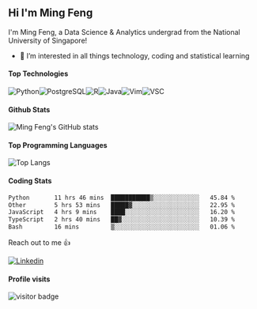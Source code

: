 ## Hi I'm Ming Feng

I'm Ming Feng, a Data Science & Analytics undergrad from the National University of Singapore!

- 👀 I’m interested in all things technology, coding and statistical learning

#### Top Technologies

![Python](https://img.shields.io/badge/Python-3776AB?style=for-the-badge&logo=python&logoColor=white)![PostgreSQL](https://img.shields.io/badge/PostgreSQL-316192?style=for-the-badge&logo=postgresql&logoColor=white)![R](https://img.shields.io/badge/R-276DC3?style=for-the-badge&logo=r&logoColor=white)![Java](https://img.shields.io/badge/Java-ED8B00?style=for-the-badge&logo=java&logoColor=white)![Vim](https://img.shields.io/badge/VIM-%2311AB00.svg?&style=for-the-badge&logo=vim&logoColor=white)![VSC](https://img.shields.io/badge/Visual_Studio_Code-0078D4?style=for-the-badge&logo=visual%20studio%20code&logoColor=white)

#### Github Stats
![Ming Feng's GitHub stats](https://github-readme-stats.vercel.app/api?username=MingFengC&count_private=true&show_icons=true&theme=radical)

#### Top Programming Languages
![Top Langs](https://github-readme-stats.vercel.app/api/top-langs/?username=MingFengC&layout=compact&count_private=true&theme=radical)

#### Coding Stats
<!--START_SECTION:waka-->

```txt
Python       11 hrs 46 mins  ███████████▒░░░░░░░░░░░░░   45.84 %
Other        5 hrs 53 mins   █████▓░░░░░░░░░░░░░░░░░░░   22.95 %
JavaScript   4 hrs 9 mins    ████░░░░░░░░░░░░░░░░░░░░░   16.20 %
TypeScript   2 hrs 40 mins   ██▓░░░░░░░░░░░░░░░░░░░░░░   10.39 %
Bash         16 mins         ▒░░░░░░░░░░░░░░░░░░░░░░░░   01.06 %
```

<!--END_SECTION:waka-->

Reach out to me 👍

[![Linkedin](https://img.shields.io/badge/LinkedIn-0077B5?style=for-the-badge&logo=linkedin&logoColor=white)](https://www.linkedin.com/in/mingfengc825/)

#### Profile visits
![visitor badge](https://visitor-badge.glitch.me/badge?page_id=MingFengC.MingFengC)

<!---
MingFengC/MingFengC is a ✨ special ✨ repository because its `README.md` (this file) appears on your GitHub profile.
You can click the Preview link to take a look at your changes.
--->

